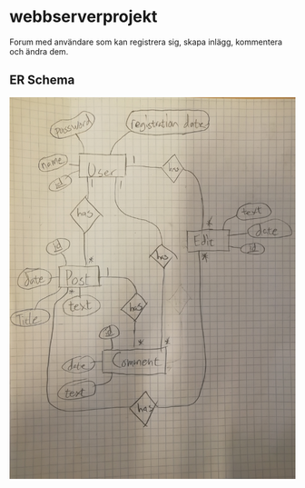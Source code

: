 # webbserverprojekt

Forum med användare som kan registrera sig, skapa inlägg, kommentera och 
ändra dem.

## ER Schema

![](./ER.jpg)
